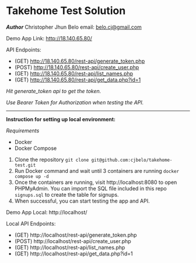 # Takehome Test Solution

***Author***
Christopher Jhun Belo
email: belo.cj@gmail.com

Demo App Link: http://18.140.65.80/

API Endpoints:
* (GET) http://18.140.65.80/rest-api/generate_token.php
* (POST) http://18.140.65.80/rest-api/create_user.php
* (GET) http://18.140.65.80/rest-api/list_names.php
* (GET) http://18.140.65.80/rest-api/get_data.php?id=1

*Hit generate_token api to get the token.*

*Use Bearer Token for Authorization when testing the API.*

---

**Instruction for setting up local environment:**

*Requirements*
* Docker
* Docker Compose


1. Clone the repository
    `git clone git@github.com:cjbelo/takehome-test.git`
2. Run Docker command and wait until 3 containers are running
    `docker compose up -d` 
3. Once the containers are running, visit http://localhost:8080 to open PHPMyAdmin. You can import the SQL file included in this repo `signups.sql` to create the table for signups.
4. When successful, you can start testing the app and API.

Demo App Local: http://localhost/

Local API Endpoints:
* (GET) http://localhost/rest-api/generate_token.php
* (POST) http://localhost/rest-api/create_user.php
* (GET) http://localhost/rest-api/list_names.php
* (GET) http://localhost/rest-api/get_data.php?id=1
